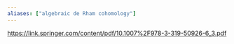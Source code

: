 ```yaml
---
aliases: ["algebraic de Rham cohomology"]
---
```



<https://link.springer.com/content/pdf/10.1007%2F978-3-319-50926-6_3.pdf>
